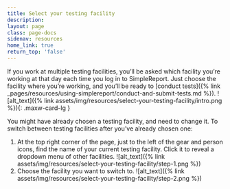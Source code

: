 ```yaml
---
title: Select your testing facility
description:
layout: page
class: page-docs
sidenav: resources
home_link: true
return_top: 'false'
---
```


If you work at multiple testing facilities, you’ll be asked which facility you’re working at that day each time you log in to SimpleReport. Just choose the facility where you’re working, and you’ll be ready to [conduct tests]({% link _pages/resources/using-simplereport/conduct-and-submit-tests.md %}).
![alt_text]({% link assets/img/resources/select-your-testing-facility/intro.png %}){: .maxw-card-lg }

You might have already chosen a testing facility, and need to change it. To switch between testing facilities after you’ve already chosen one:
1. At the top right corner of the page, just to the left of the gear and person icons, find the name of your current testing facility. Click it to reveal a dropdown menu of other facilities.
![alt_text]({% link assets/img/resources/select-your-testing-facility/step-1.png %})
1. Choose the facility you want to switch to.
![alt_text]({% link assets/img/resources/select-your-testing-facility/step-2.png %})
